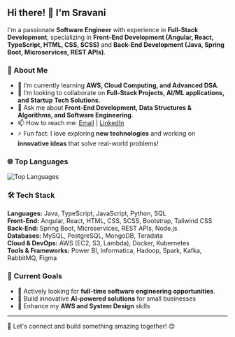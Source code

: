 ## Hi there! 👋 I'm Sravani

I'm a passionate **Software Engineer** with experience in **Full-Stack Development**, specializing in **Front-End Development (Angular, React, TypeScript, HTML, CSS, SCSS)** and **Back-End Development (Java, Spring Boot, Microservices, REST APIs)**.
### 🚀 About Me
- 🌱 I’m currently learning **AWS, Cloud Computing, and Advanced DSA**.
- 👯 I’m looking to collaborate on **Full-Stack Projects, AI/ML applications, and Startup Tech Solutions**.
- 💬 Ask me about **Front-End Development, Data Structures & Algorithms, and Software Engineering**.
- 📫 How to reach me: [Email](mailto:siddanthapusravani@gmail.com) | [LinkedIn](https://www.linkedin.com/in/sravanisiddanthapu/)
- ⚡ Fun fact: I love exploring **new technologies** and working on **innovative ideas** that solve real-world problems!

### 🌐 Top Languages
![Top Languages](https://github-readme-stats.vercel.app/api/top-langs/?username=SSravani14&layout=compact&theme=radical)

### 🛠️ Tech Stack
**Languages:** Java, TypeScript, JavaScript, Python, SQL  
**Front-End:** Angular, React, HTML, CSS, SCSS, Bootstrap, Tailwind CSS  
**Back-End:** Spring Boot, Microservices, REST APIs, Node.js  
**Databases:** MySQL, PostgreSQL, MongoDB, Teradata  
**Cloud & DevOps:** AWS (EC2, S3, Lambda), Docker, Kubernetes  
**Tools & Frameworks:** Power BI, Informatica, Hadoop, Spark, Kafka, RabbitMQ, Figma  

### 📌 Current Goals
- 🔹 Actively looking for **full-time software engineering opportunities**.
- 🔹 Build innovative **AI-powered solutions** for small businesses
- 🔹 Enhance my **AWS and System Design** skills


---
🚀 Let's connect and build something amazing together! 😊
